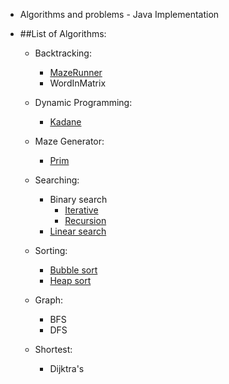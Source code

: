 * Algorithms and problems - Java Implementation
* ##List of Algorithms:
	
	* Backtracking:
		* [MazeRunner](https://github.com/pratham87/Algorithms/blob/master/src/main/java/backtracking/MazeRunner.java)
		* WordInMatrix
		
	* Dynamic Programming:
		* [Kadane](https://github.com/pratham87/Algorithms/blob/master/src/main/java/dynamicProgramming/Kadane.java)
		
	* Maze Generator:
		* [Prim](https://github.com/pratham87/Algorithms/blob/master/src/main/java/mazeGenerator/Prim.java)
		
	* Searching:
		* Binary search
			* [Iterative](https://github.com/pratham87/Algorithms/blob/master/src/main/java/searching/BinarySearchUsingIterations.java)
			* [Recursion](https://github.com/pratham87/Algorithms/blob/master/src/main/java/searching/BinarySearchUsingRecursion.java)
		* [Linear search](https://github.com/pratham87/Algorithms/blob/master/src/main/java/searching/LinearSearch.java)
	
	* Sorting:
		* [Bubble sort](https://github.com/pratham87/Algorithms/blob/master/src/main/java/sorting/BubbleSort.java)
		* [Heap sort](https://github.com/pratham87/Algorithms/blob/master/src/main/java/sorting/HeapSort.java)
		
	* Graph:
		* BFS
		* DFS
		
	* Shortest:
		* Dijktra's
